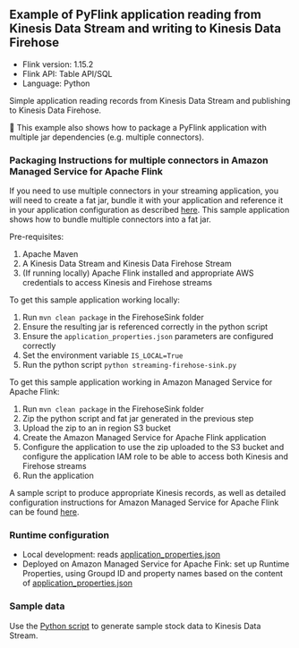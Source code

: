 ## Example of PyFlink application reading from Kinesis Data Stream and writing to Kinesis Data Firehose

* Flink version: 1.15.2
* Flink API: Table API/SQL
* Language: Python

Simple application reading records from Kinesis Data Stream and publishing to Kinesis Data Firehose.

🚨 This example also shows how to package a PyFlink application with multiple jar dependencies (e.g. multiple connectors).

### Packaging Instructions for multiple connectors in Amazon Managed Service for Apache Flink

If you need to use multiple connectors in your streaming application, you will need to create a fat jar, bundle it with your application and reference it in your application configuration as described [here](https://docs.aws.amazon.com/managed-flink/latest/java/gs-python-createapp.html). This sample application shows how to bundle multiple connectors into a fat jar. 

Pre-requisites:
1. Apache Maven
2. A Kinesis Data Stream and Kinesis Data Firehose Stream
3. (If running locally) Apache Flink installed and appropriate AWS credentials to access Kinesis and Firehose streams

To get this sample application working locally:
1. Run `mvn clean package` in the FirehoseSink folder
2. Ensure the resulting jar is referenced correctly in the python script
3. Ensure the `application_properties.json` parameters are configured correctly
4. Set the environment variable `IS_LOCAL=True` 
5. Run the python script `python streaming-firehose-sink.py`

To get this sample application working in Amazon Managed Service for Apache Flink:
1. Run `mvn clean package` in the FirehoseSink folder
2. Zip the python script and fat jar generated in the previous step
3. Upload the zip to an in region S3 bucket
4. Create the Amazon Managed Service for Apache Flink application
5. Configure the application to use the zip uploaded to the S3 bucket and configure the application IAM role to be able to access both Kinesis and Firehose streams
6. Run the application

A sample script to produce appropriate Kinesis records, as well as detailed configuration instructions for Amazon Managed Service for Apache Flink can be found [here](https://docs.aws.amazon.com/managed-flink/latest/java/gs-python-createapp.html).

### Runtime configuration

* Local development: reads [application_properties.json](./application_properties.json)
* Deployed on Amazon Managed Service for Apache Fink: set up Runtime Properties, using Groupd ID and property names based on the content of [application_properties.json](./application_properties.json)

### Sample data

Use the [Python script](../data-generator/) to generate sample stock data to Kinesis Data Stream.

